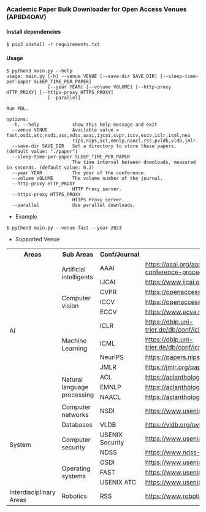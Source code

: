 ### Academic Paper Bulk Downloader for Open Access Venues (APBD4OAV)

#### Install dependencies

```shell
$ pip3 install -r requirements.txt
```

#### Usage

```shell
$ python3 main.py --help
usage: main.py [-h] --venue VENUE [--save-dir SAVE_DIR] [--sleep-time-per-paper SLEEP_TIME_PER_PAPER]
               [--year YEAR] [--volume VOLUME] [--http-proxy HTTP_PROXY] [--https-proxy HTTPS_PROXY]
               [--parallel]

Run PDL.

options:
  -h, --help            show this help message and exit
  --venue VENUE         Available value = fast,osdi,atc,nsdi,uss,ndss,aaai,ijcai,cvpr,iccv,eccv,iclr,icml,neu
                        rips,nips,acl,emnlp,naacl,rss,pvldb,vldb,jmlr.
  --save-dir SAVE_DIR   Set a directory to store these papers. (default value: "./paper")
  --sleep-time-per-paper SLEEP_TIME_PER_PAPER
                        The time interval between downloads, measured in seconds. (default value: 0.2)
  --year YEAR           The year of the conference.
  --volume VOLUME       The volume number of the journal.
  --http-proxy HTTP_PROXY
                        HTTP Proxy server.
  --https-proxy HTTPS_PROXY
                        HTTPS Proxy server.
  --parallel            Use parallel downloads.
```

* Example

```shell
$ python3 main.py --venue fast --year 2023
```

* Supported Venue

<table>
    <tr>
        <th>Areas</th>
        <th>Sub Areas</th>
        <th>Conf/Journal</th>
        <th>URL</th>
    </tr>
	<tr>
        <td rowspan="12">AI</td>
        <td rowspan="2">Artificial intelligents</td>
        <td>AAAI</td>
        <td>
            <a href="https://aaai.org/aaai-publications/aaai-conference-proceedings/">
            	https://aaai.org/aaai-publications/aaai-conference-proceedings/
            </a>
        </td>
	</tr>
	<tr>
        <td>IJCAI</td>
        <td>
            <a href="https://www.ijcai.org/all_proceedings">https://www.ijcai.org/all_proceedings</a>
        </td>
	</tr>
	<tr>
        <td rowspan="3">Computer vision</td>
        <td>CVPR</td>
        <td>
			<a href="https://openaccess.thecvf.com/menu">https://openaccess.thecvf.com/menu</a>
        </td>
    </tr>
    <tr>
        <td>ICCV</td>
        <td>
            <a href="https://openaccess.thecvf.com/menu">https://openaccess.thecvf.com/menu</a>
        </td>
    </tr>
    <tr>
        <td>ECCV</td>
        <td>
            <a href="https://www.ecva.net/papers.php">https://www.ecva.net/papers.php</a>
        </td>
    </tr>
    <tr>
        <td rowspan="4">Machine Learning</td>
        <td>ICLR</td>
        <td><a href="https://dblp.uni-trier.de/db/conf/iclr/index.html">https://dblp.uni-trier.de/db/conf/iclr/index.html</a></td>
    </tr>
    <tr>
        <td>ICML</td>
        <td>
            <a href="https://dblp.uni-trier.de/db/conf/icml/index.html">https://dblp.uni-trier.de/db/conf/icml/index.html</a>
        </td>
    </tr>
    <tr>
        <td>NeurIPS</td>
        <td>
            <a href="https://papers.nips.cc/">https://papers.nips.cc/</a>
        </td>
    </tr>
    <tr>
        <td>JMLR</td>
        <td>
            <a href="https://jmlr.org/papers/">https://jmlr.org/papers/</a>
        </td>
    </tr>
	<tr>
        <td rowspan="3">Natural language processing</td>
        <td>ACL</td>
        <td>
            <a href="https://aclanthology.org/">https://aclanthology.org/</a>
        </td>
	</tr>
	<tr>
        <td>
            EMNLP
        </td>
        <td>
            <a href="https://aclanthology.org/">https://aclanthology.org/</a>
        </td>
	</tr>
	<tr>
        <td>
            NAACL
        </td>
        <td>
            <a href="https://aclanthology.org/">https://aclanthology.org/</a>
        </td>
	</tr>
	<tr>
        <td rowspan="7">System</td>
        <td>Computer networks</td>
        <td>NSDI</td>
        <td>
            <a href="https://www.usenix.org/conference/">https://www.usenix.org/conference/</a>
        </td>
	</tr>
	<tr>
        <td rowspan="1">Databases</td>
        <td>VLDB</td>
        <td><a href="https://vldb.org/pvldb">https://vldb.org/pvldb</a></td>
	</tr>
	<tr>
        <td rowspan="2">Computer security</td>
        <td>USENIX Security</td>
        <td>
            <a href="https://www.usenix.org/conference/">https://www.usenix.org/conference/</a>
        </td>
	</tr>
	<tr>
        <td>NDSS</td>
        <td>
            <a href="https://www.ndss-symposium.org/">https://www.ndss-symposium.org/</a>
        </td>
	</tr>
	<tr>
		<td rowspan="3">Operating systems</td>
		<td>OSDI</td>
		<td>
			<a  href="https://www.usenix.org/conferences/past">https://www.usenix.org/conferences/past</a>
		</td>
	</tr>
	<tr>
		<td>FAST</td>
		<td>
		<a  href="https://www.usenix.org/conferences/past">https://www.usenix.org/conferences/past</a>
		</td>
	</tr>
	<tr>
		<td>USENIX ATC</td>
		<td>
		<a  href="https://www.usenix.org/conferences/past">https://www.usenix.org/conferences/past</a>
		</td>
	</tr>
	<tr>
        <td>Interdisciplinary Areas</td>
        <td>Robotics</td>
        <td>RSS</td>
        <td>
            <a href="https://www.roboticsproceedings.org/">https://www.roboticsproceedings.org/</a>
        </td>
	</tr>
</table>

